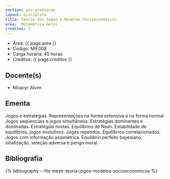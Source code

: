 ```yaml
---
section: pos-graduacao
layout: disciplina
title: Teoria dos Jogos e Modelos Socioeconômicos
area:  Matemática Geral
creditos: 3
---
```


- Área:  {{ page.area }}
- Código: MIF008
- Carga horária: 45 horas
- Créditos:  {{ page.creditos }}

## Docente(s) 

- Moacyr Alvim

## Ementa

Jogos e estratégias. Representações na forma extensiva e na forma
normal. Jogos seqüenciais e jogos simultâneos. Estratégias dominantes
e dominadas. Estratégias mistas. Equilíbrios de Nash. Estabilidade de
equilíbrios, jogos evolutivos. Jogos repetidos. Equilíbrios
correlacionados. Jogos com informação assimétrica. Equilíbrio perfeito
bayesiano, sinalização, seleção adversa e perigo moral.

## Bibliografia

{% bibliography --file mestr-teoria-jogos-modelos-socioeconomicos %}

